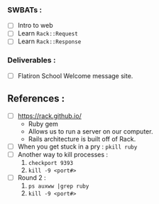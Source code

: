 ### SWBATs :
- [ ] Intro to web
- [ ] Learn `Rack::Request`
- [ ] Learn `Rack::Response`
### Deliverables :
- [ ] Flatiron School Welcome message site.


## References :
- [ ] https://rack.github.io/
  - Ruby gem
  - Allows us to run a server on our computer.
  - Rails architecture is built off of Rack.
- [ ] When you get stuck in a pry : ```pkill ruby```
- [ ] Another way to kill processes :
  1. ```checkport 9393```
  2. ```kill -9 <port#>```
- [ ] Round 2 :
  1. ``` ps auxww |grep ruby ```
  2. ``` kill -9 <port#> ```
